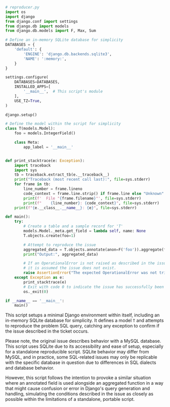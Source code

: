 ```python
# reproducer.py
import os
import django
from django.conf import settings
from django.db import models
from django.db.models import F, Max, Sum

# Define an in-memory SQLite database for simplicity
DATABASES = {
    'default': {
        'ENGINE': 'django.db.backends.sqlite3',
        'NAME': ':memory:',
    }
}

settings.configure(
    DATABASES=DATABASES,
    INSTALLED_APPS=[
        '__main__',  # This script's module
    ],
    USE_TZ=True,
)

django.setup()

# Define the model within the script for simplicity
class T(models.Model):
    foo = models.IntegerField()

    class Meta:
        app_label = '__main__'


def print_stacktrace(e: Exception):
    import traceback
    import sys
    tb = traceback.extract_tb(e.__traceback__)
    print("Traceback (most recent call last):", file=sys.stderr)
    for frame in tb:
        line_number = frame.lineno
        code_context = frame.line.strip() if frame.line else "Unknown"
        print(f'  File "{frame.filename}"', file=sys.stderr)
        print(f"    {line_number}: {code_context}", file=sys.stderr)
    print(f"{e.__class__.__name__}: {e}", file=sys.stderr)

def main():
    try:
        # Create a table and a sample record for 'T'
        models.Model._meta.get_field = lambda self, name: None
        T.objects.create(foo=1)

        # Attempt to reproduce the issue
        aggregated_data = T.objects.annotate(anon=F('foo')).aggregate(foo=Max(F('anon')), sum=Sum(F('foo')))
        print("Output:", aggregated_data)

        # If an OperationalError is not raised as described in the issue statement,
        # it is assumed the issue does not exist.
        raise AssertionError("The expected OperationalError was not triggered.")
    except Exception as e:
        print_stacktrace(e)
        # Exit with code 0 to indicate the issue has successfully been triggered.
        os._exit(0)

if __name__ == '__main__':
    main()
```

This script setups a minimal Django environment within itself, including an in-memory SQLite database for simplicity. It defines a model `T` and attempts to reproduce the problem SQL query, catching any exception to confirm if the issue described in the ticket occurs.

Please note, the original issue describes behavior with a MySQL database. This script uses SQLite due to its accessibility and ease of setup, especially for a standalone reproducible script. SQLite behavior may differ from MySQL, and in practice, some SQL-related issues may only be replicable with the specific database in question due to differences in SQL dialects and database behavior. 

However, this script follows the intention to provoke a similar situation where an annotated field is used alongside an aggregated function in a way that might cause confusion or error in Django's query generation and handling, simulating the conditions described in the issue as closely as possible within the limitations of a standalone, portable script.